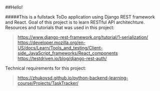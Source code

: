 ##Hello!

#####This is a fullstack ToDo application using Django REST framework and React.
Goal of this project is to learn RESTful API architechture.
Resources and tutorials that was used in this project:

> https://www.django-rest-framework.org/tutorial/1-serialization/
> https://developer.mozilla.org/en-US/docs/Learn/Tools_and_testing/Client-side_JavaScript_frameworks/React_components
> https://testdriven.io/blog/django-rest-auth/

Technical requirements for this project:
>https://zhukovsd.github.io/python-backend-learning-course/Projects/TaskTracker/
